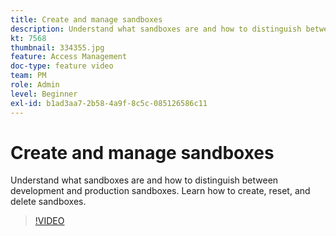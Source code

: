 ```yaml
---
title: Create and manage sandboxes
description: Understand what sandboxes are and how to distinguish between development and production sandboxes. Learn how to create, reset, and delete sandboxes.
kt: 7568
thumbnail: 334355.jpg
feature: Access Management
doc-type: feature video
team: PM
role: Admin
level: Beginner
exl-id: b1ad3aa7-2b58-4a9f-8c5c-085126586c11
---
```

# Create and manage sandboxes

Understand what sandboxes are and how to distinguish between development and production sandboxes. Learn how to create, reset, and delete sandboxes.

>[!VIDEO](https://video.tv.adobe.com/v/334355?quality=12&learn=on)
